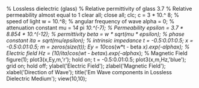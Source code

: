 % Lossless dielectric (glass)
% Relative permittivity of glass 3.7
% Relative permeability almost equal to 1
clear all;
close all;
clc;
c = 3 * 10.^ 8; % speed of light
w = 10.^8; % angular frequency of wave
alpha = 0; % attenuation constant
mu = 1*4* pi *10.^(-7); % Permeability
epsilon = 3.7 * 8.854 * 10.^(-12); % permittivity
beta = w * sqrt(mu * epsilon); % phase constant
ita = sqrt(mu/epsilon); % intrinsic impedance
t = -0.5:0.01:0.5;
x = -0.5:0.01:0.5;
m = zeros(size(t));
Ey = 10*cos(w*t - beta *x).*exp(-alpha*x); % Electric field
Hz = (10/ita)*cos(w*t - beta*x).*exp(-alpha*x); % Magnetic Field
figure(1);
plot3(x,Ey,m,'r');
hold on;
t = -0.5:0.01:0.5;
plot3(x,m,Hz,'blue');
grid on;
hold off;
ylabel('Electric Field');
zlabel('Magnetic Field');
xlabel('Direction of Wave');
title('Em Wave components in Lossless Dielectric Medium');
view(10,10);
